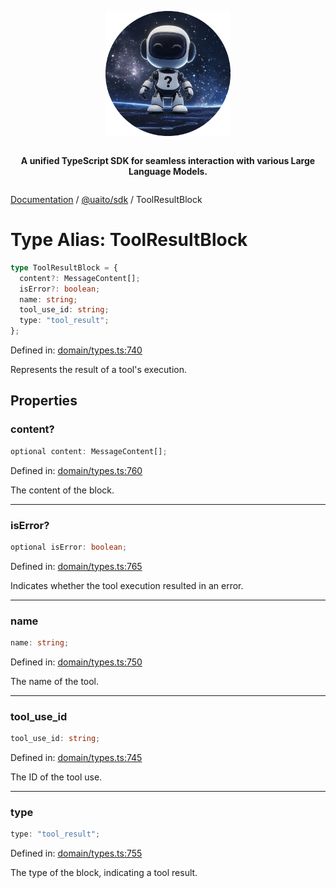 <div style="display:flex; flex-direction:column; align-items:center;">
<p align="center">
  <img src="../UAITO.png" alt="UAITO Logo" width="200"/>
</p>

<p align="center">
  <strong>A unified TypeScript SDK for seamless interaction with various Large Language Models.</strong>
</p>
</div>

[Documentation](README.md) / [@uaito/sdk](@uaito.sdk.md) / ToolResultBlock

# Type Alias: ToolResultBlock

```ts
type ToolResultBlock = {
  content?: MessageContent[];
  isError?: boolean;
  name: string;
  tool_use_id: string;
  type: "tool_result";
};
```

Defined in: [domain/types.ts:740](https://github.com/elribonazo/uaito/blob/5502a2c87fe1b258ed3eea107257b14d895c9793/packages/sdk/src/domain/types.ts#L740)

Represents the result of a tool's execution.

## Properties

### content?

```ts
optional content: MessageContent[];
```

Defined in: [domain/types.ts:760](https://github.com/elribonazo/uaito/blob/5502a2c87fe1b258ed3eea107257b14d895c9793/packages/sdk/src/domain/types.ts#L760)

The content of the block.

***

### isError?

```ts
optional isError: boolean;
```

Defined in: [domain/types.ts:765](https://github.com/elribonazo/uaito/blob/5502a2c87fe1b258ed3eea107257b14d895c9793/packages/sdk/src/domain/types.ts#L765)

Indicates whether the tool execution resulted in an error.

***

### name

```ts
name: string;
```

Defined in: [domain/types.ts:750](https://github.com/elribonazo/uaito/blob/5502a2c87fe1b258ed3eea107257b14d895c9793/packages/sdk/src/domain/types.ts#L750)

The name of the tool.

***

### tool\_use\_id

```ts
tool_use_id: string;
```

Defined in: [domain/types.ts:745](https://github.com/elribonazo/uaito/blob/5502a2c87fe1b258ed3eea107257b14d895c9793/packages/sdk/src/domain/types.ts#L745)

The ID of the tool use.

***

### type

```ts
type: "tool_result";
```

Defined in: [domain/types.ts:755](https://github.com/elribonazo/uaito/blob/5502a2c87fe1b258ed3eea107257b14d895c9793/packages/sdk/src/domain/types.ts#L755)

The type of the block, indicating a tool result.
